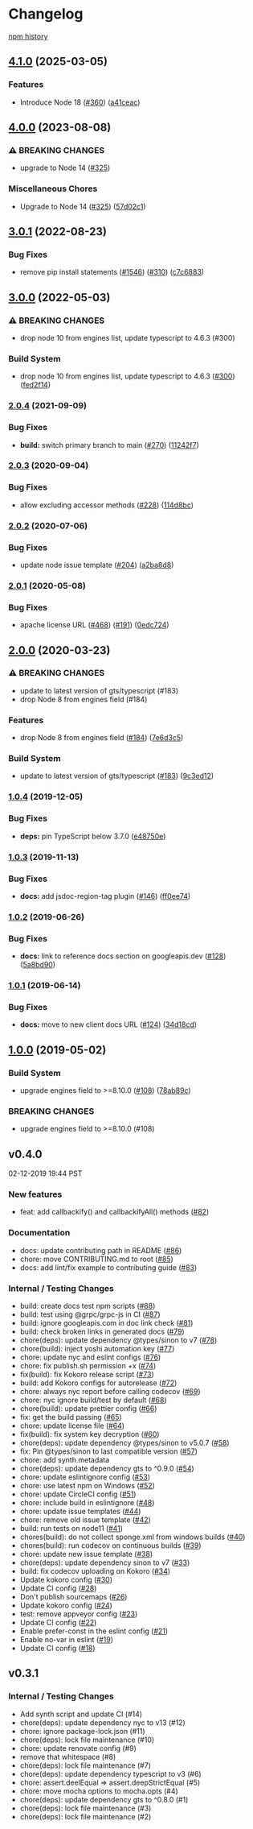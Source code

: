 # Changelog

[npm history][1]

[1]: https://www.npmjs.com/package/nodejs-promisify?activeTab=versions

## [4.1.0](https://github.com/googleapis/nodejs-promisify/compare/v4.0.0...v4.1.0) (2025-03-05)


### Features

* Introduce Node 18 ([#360](https://github.com/googleapis/nodejs-promisify/issues/360)) ([a41ceac](https://github.com/googleapis/nodejs-promisify/commit/a41ceac378a8bda5d9cd054c9280153a8a1e3055))

## [4.0.0](https://github.com/googleapis/nodejs-promisify/compare/v3.0.1...v4.0.0) (2023-08-08)


### ⚠ BREAKING CHANGES

* upgrade to Node 14 ([#325](https://github.com/googleapis/nodejs-promisify/issues/325))

### Miscellaneous Chores

* Upgrade to Node 14 ([#325](https://github.com/googleapis/nodejs-promisify/issues/325)) ([57d02c1](https://github.com/googleapis/nodejs-promisify/commit/57d02c1c23c65d63131bb99c07919ff80e5604cd))

## [3.0.1](https://github.com/googleapis/nodejs-promisify/compare/v3.0.0...v3.0.1) (2022-08-23)


### Bug Fixes

* remove pip install statements ([#1546](https://github.com/googleapis/nodejs-promisify/issues/1546)) ([#310](https://github.com/googleapis/nodejs-promisify/issues/310)) ([c7c6883](https://github.com/googleapis/nodejs-promisify/commit/c7c688389de72ddc0181b19bceee2d95eacd3d96))

## [3.0.0](https://github.com/googleapis/nodejs-promisify/compare/v2.0.4...v3.0.0) (2022-05-03)


### ⚠ BREAKING CHANGES

* drop node 10 from engines list, update typescript to 4.6.3 (#300)

### Build System

* drop node 10 from engines list, update typescript to 4.6.3 ([#300](https://github.com/googleapis/nodejs-promisify/issues/300)) ([fed2f14](https://github.com/googleapis/nodejs-promisify/commit/fed2f145a5256c939eb66b85a5c7c48332b8841d))

### [2.0.4](https://www.github.com/googleapis/nodejs-promisify/compare/v2.0.3...v2.0.4) (2021-09-09)


### Bug Fixes

* **build:** switch primary branch to main ([#270](https://www.github.com/googleapis/nodejs-promisify/issues/270)) ([11242f7](https://www.github.com/googleapis/nodejs-promisify/commit/11242f7f76e170dae7a429f8d4064bf33be9bb3f))

### [2.0.3](https://www.github.com/googleapis/nodejs-promisify/compare/v2.0.2...v2.0.3) (2020-09-04)


### Bug Fixes

* allow excluding accessor methods ([#228](https://www.github.com/googleapis/nodejs-promisify/issues/228)) ([114d8bc](https://www.github.com/googleapis/nodejs-promisify/commit/114d8bcef7093bdfda195a15e0c2f376195fd3fc))

### [2.0.2](https://www.github.com/googleapis/nodejs-promisify/compare/v2.0.1...v2.0.2) (2020-07-06)


### Bug Fixes

* update node issue template ([#204](https://www.github.com/googleapis/nodejs-promisify/issues/204)) ([a2ba8d8](https://www.github.com/googleapis/nodejs-promisify/commit/a2ba8d8e45ef03d093d987292a467696745fc9fd))

### [2.0.1](https://www.github.com/googleapis/nodejs-promisify/compare/v2.0.0...v2.0.1) (2020-05-08)


### Bug Fixes

* apache license URL ([#468](https://www.github.com/googleapis/nodejs-promisify/issues/468)) ([#191](https://www.github.com/googleapis/nodejs-promisify/issues/191)) ([0edc724](https://www.github.com/googleapis/nodejs-promisify/commit/0edc7246c53d25d9dd220b813561bcee97250783))

## [2.0.0](https://www.github.com/googleapis/nodejs-promisify/compare/v1.0.4...v2.0.0) (2020-03-23)


### ⚠ BREAKING CHANGES

* update to latest version of gts/typescript (#183)
* drop Node 8 from engines field (#184)

### Features

* drop Node 8 from engines field ([#184](https://www.github.com/googleapis/nodejs-promisify/issues/184)) ([7e6d3c5](https://www.github.com/googleapis/nodejs-promisify/commit/7e6d3c54066d89530ed25c7f9722efd252f43fb8))


### Build System

* update to latest version of gts/typescript ([#183](https://www.github.com/googleapis/nodejs-promisify/issues/183)) ([9c3ed12](https://www.github.com/googleapis/nodejs-promisify/commit/9c3ed12c12f4bb1e17af7440c6371c4cefddcd59))

### [1.0.4](https://www.github.com/googleapis/nodejs-promisify/compare/v1.0.3...v1.0.4) (2019-12-05)


### Bug Fixes

* **deps:** pin TypeScript below 3.7.0 ([e48750e](https://www.github.com/googleapis/nodejs-promisify/commit/e48750ef96aa20eb3a2b73fe2f062d04430468a7))

### [1.0.3](https://www.github.com/googleapis/nodejs-promisify/compare/v1.0.2...v1.0.3) (2019-11-13)


### Bug Fixes

* **docs:** add jsdoc-region-tag plugin ([#146](https://www.github.com/googleapis/nodejs-promisify/issues/146)) ([ff0ee74](https://www.github.com/googleapis/nodejs-promisify/commit/ff0ee7408f50e8f7147b8ccf7e10337aa5920076))

### [1.0.2](https://www.github.com/googleapis/nodejs-promisify/compare/v1.0.1...v1.0.2) (2019-06-26)


### Bug Fixes

* **docs:** link to reference docs section on googleapis.dev ([#128](https://www.github.com/googleapis/nodejs-promisify/issues/128)) ([5a8bd90](https://www.github.com/googleapis/nodejs-promisify/commit/5a8bd90))

### [1.0.1](https://www.github.com/googleapis/nodejs-promisify/compare/v1.0.0...v1.0.1) (2019-06-14)


### Bug Fixes

* **docs:** move to new client docs URL ([#124](https://www.github.com/googleapis/nodejs-promisify/issues/124)) ([34d18cd](https://www.github.com/googleapis/nodejs-promisify/commit/34d18cd))

## [1.0.0](https://www.github.com/googleapis/nodejs-promisify/compare/v0.4.0...v1.0.0) (2019-05-02)


### Build System

* upgrade engines field to >=8.10.0 ([#108](https://www.github.com/googleapis/nodejs-promisify/issues/108)) ([78ab89c](https://www.github.com/googleapis/nodejs-promisify/commit/78ab89c))


### BREAKING CHANGES

* upgrade engines field to >=8.10.0 (#108)

## v0.4.0

02-12-2019 19:44 PST

### New features
- feat: add callbackify() and callbackifyAll() methods ([#82](https://github.com/googleapis/nodejs-promisify/pull/82))

### Documentation
- docs: update contributing path in README ([#86](https://github.com/googleapis/nodejs-promisify/pull/86))
- chore: move CONTRIBUTING.md to root ([#85](https://github.com/googleapis/nodejs-promisify/pull/85))
- docs: add lint/fix example to contributing guide ([#83](https://github.com/googleapis/nodejs-promisify/pull/83))

### Internal / Testing Changes
- build: create docs test npm scripts ([#88](https://github.com/googleapis/nodejs-promisify/pull/88))
- build: test using @grpc/grpc-js in CI ([#87](https://github.com/googleapis/nodejs-promisify/pull/87))
- build: ignore googleapis.com in doc link check ([#81](https://github.com/googleapis/nodejs-promisify/pull/81))
- build: check broken links in generated docs ([#79](https://github.com/googleapis/nodejs-promisify/pull/79))
- chore(deps): update dependency @types/sinon to v7 ([#78](https://github.com/googleapis/nodejs-promisify/pull/78))
- chore(build): inject yoshi automation key ([#77](https://github.com/googleapis/nodejs-promisify/pull/77))
- chore: update nyc and eslint configs ([#76](https://github.com/googleapis/nodejs-promisify/pull/76))
- chore: fix publish.sh permission +x ([#74](https://github.com/googleapis/nodejs-promisify/pull/74))
- fix(build): fix Kokoro release script ([#73](https://github.com/googleapis/nodejs-promisify/pull/73))
- build: add Kokoro configs for autorelease ([#72](https://github.com/googleapis/nodejs-promisify/pull/72))
- chore: always nyc report before calling codecov ([#69](https://github.com/googleapis/nodejs-promisify/pull/69))
- chore: nyc ignore build/test by default ([#68](https://github.com/googleapis/nodejs-promisify/pull/68))
- chore(build): update prettier config ([#66](https://github.com/googleapis/nodejs-promisify/pull/66))
- fix: get the build passing ([#65](https://github.com/googleapis/nodejs-promisify/pull/65))
- chore: update license file ([#64](https://github.com/googleapis/nodejs-promisify/pull/64))
- fix(build): fix system key decryption ([#60](https://github.com/googleapis/nodejs-promisify/pull/60))
- chore(deps): update dependency @types/sinon to v5.0.7 ([#58](https://github.com/googleapis/nodejs-promisify/pull/58))
- fix: Pin @types/sinon to last compatible version ([#57](https://github.com/googleapis/nodejs-promisify/pull/57))
- chore: add synth.metadata
- chore(deps): update dependency gts to ^0.9.0 ([#54](https://github.com/googleapis/nodejs-promisify/pull/54))
- chore: update eslintignore config ([#53](https://github.com/googleapis/nodejs-promisify/pull/53))
- chore: use latest npm on Windows ([#52](https://github.com/googleapis/nodejs-promisify/pull/52))
- chore: update CircleCI config ([#51](https://github.com/googleapis/nodejs-promisify/pull/51))
- chore: include build in eslintignore ([#48](https://github.com/googleapis/nodejs-promisify/pull/48))
- chore: update issue templates ([#44](https://github.com/googleapis/nodejs-promisify/pull/44))
- chore: remove old issue template ([#42](https://github.com/googleapis/nodejs-promisify/pull/42))
- build: run tests on node11 ([#41](https://github.com/googleapis/nodejs-promisify/pull/41))
- chores(build): do not collect sponge.xml from windows builds ([#40](https://github.com/googleapis/nodejs-promisify/pull/40))
- chores(build): run codecov on continuous builds ([#39](https://github.com/googleapis/nodejs-promisify/pull/39))
- chore: update new issue template ([#38](https://github.com/googleapis/nodejs-promisify/pull/38))
- chore(deps): update dependency sinon to v7 ([#33](https://github.com/googleapis/nodejs-promisify/pull/33))
- build: fix codecov uploading on Kokoro ([#34](https://github.com/googleapis/nodejs-promisify/pull/34))
- Update kokoro config ([#30](https://github.com/googleapis/nodejs-promisify/pull/30))
- Update CI config ([#28](https://github.com/googleapis/nodejs-promisify/pull/28))
- Don't publish sourcemaps ([#26](https://github.com/googleapis/nodejs-promisify/pull/26))
- Update kokoro config ([#24](https://github.com/googleapis/nodejs-promisify/pull/24))
- test: remove appveyor config ([#23](https://github.com/googleapis/nodejs-promisify/pull/23))
- Update CI config ([#22](https://github.com/googleapis/nodejs-promisify/pull/22))
- Enable prefer-const in the eslint config ([#21](https://github.com/googleapis/nodejs-promisify/pull/21))
- Enable no-var in eslint ([#19](https://github.com/googleapis/nodejs-promisify/pull/19))
- Update CI config ([#18](https://github.com/googleapis/nodejs-promisify/pull/18))

## v0.3.1

### Internal / Testing Changes
- Add synth script and update CI (#14)
- chore(deps): update dependency nyc to v13 (#12)
- chore: ignore package-lock.json (#11)
- chore(deps): lock file maintenance (#10)
- chore: update renovate config (#9)
- remove that whitespace (#8)
- chore(deps): lock file maintenance (#7)
- chore(deps): update dependency typescript to v3 (#6)
- chore: assert.deelEqual => assert.deepStrictEqual (#5)
- chore: move mocha options to mocha.opts (#4)
- chore(deps): update dependency gts to ^0.8.0 (#1)
- chore(deps): lock file maintenance (#3)
- chore(deps): lock file maintenance (#2)
